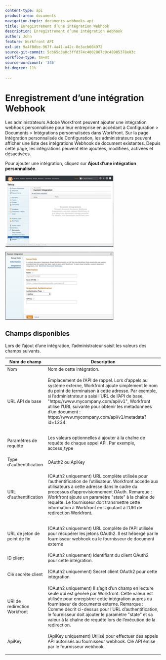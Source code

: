 ```yaml
---
content-type: api
product-area: documents
navigation-topic: documents-webhooks-api
title: Enregistrement d’une intégration Webhook
description: Enregistrement d’une intégration Webhook
author: John
feature: Workfront API
exl-id: 9a4f8dbe-967f-4a41-a42c-8e3acb604972
source-git-commit: 5cb65c3a0c3ffd374c4002867c9c48985378e03c
workflow-type: tm+mt
source-wordcount: '346'
ht-degree: 11%

---
```



# Enregistrement d’une intégration Webhook

Les administrateurs Adobe Workfront peuvent ajouter une intégration webhook personnalisée pour leur entreprise en accédant à Configuration > Documents > Intégrations personnalisées dans Workfront. Sur la page Intégration personnalisée de Configuration, les administrateurs peuvent afficher une liste des intégrations Webhook de document existantes. Depuis cette page, les intégrations peuvent être ajoutées, modifiées, activées et désactivées.

Pour ajouter une intégration, cliquez sur **Ajout d’une intégration personnalisée**.

![](assets/webhooks-integration-350x230.png)

![](assets/webhooks-integration-2-350x220.png)

## Champs disponibles

Lors de l’ajout d’une intégration, l’administrateur saisit les valeurs des champs suivants.

<table style="table-layout:auto"> 
 <col> 
 <col> 
 <thead> 
  <tr> 
   <th>Nom de champ</th> 
   <th>Description</th> 
  </tr> 
 </thead> 
 <tbody> 
  <tr> 
   <td>Nom</td> 
   <td>Nom de cette intégration.</td> 
  </tr> 
  <tr> 
   <td>URL API de base</td> 
   <td> <p>Emplacement de l’API de rappel. Lors d’appels au système externe, Workfront ajoute simplement le nom du point de terminaison à cette adresse. Par exemple, si l’administrateur a saisi l’URL de l’API de base, "https://www.mycompany.com/api/v1", Workfront utilise l’URL suivante pour obtenir les métadonnées d’un document : https://www.mycompany.com/api/v1/metadata?id=1234.</p> </td> 
  </tr> 
  <tr> 
   <td>Paramètres de requête</td> 
   <td> <p>Les valeurs optionnelles à ajouter à la chaîne de requête de chaque appel API. Par exemple, access_type </p> </td> 
  </tr> 
  <tr> 
   <td>Type d'authentification</td> 
   <td>OAuth2 ou ApiKey</td> 
  </tr> 
  <tr> 
   <td>URL d'authentification</td> 
   <td> <p>(OAuth2 uniquement) URL complète utilisée pour l’authentification de l’utilisateur. Workfront accède aux utilisateurs à cette adresse dans le cadre du processus d’approvisionnement OAuth. Remarque : Workfront ajoute un paramètre "state" à la chaîne de requête. Le fournisseur doit transmettre cette information à Workfront en l’ajoutant à l’URI de redirection Workfront.</p> </td> 
  </tr> 
  <tr> 
   <td>URL de jeton de point de fin</td> 
   <td> <p>(OAuth2 uniquement) URL complète de l’API utilisée pour récupérer les jetons OAuth2. Il est hébergé par le fournisseur webhook ou le fournisseur de document externe</p> </td> 
  </tr> 
  <tr> 
   <td>ID client</td> 
   <td>(OAuth2 uniquement) Identifiant du client OAuth2 pour cette intégration.</td> 
  </tr> 
  <tr> 
   <td>Clé secrète client</td> 
   <td> <p>(OAuth2 uniquement) Secret client OAuth2 pour cette intégration</p> </td> 
  </tr> 
  <tr> 
   <td>URI de redirection Workfront</td> 
   <td>(OAuth2 uniquement) Il s’agit d’un champ en lecture seule qui est généré par Workfront. Cette valeur est utilisée pour enregistrer cette intégration auprès du fournisseur de documents externe. Remarque : Comme décrit ci-dessus pour l’URL d’authentification, le fournisseur doit ajouter le paramètre "state" et sa valeur à la chaîne de requête lors de l’exécution de la redirection.</td> 
  </tr> 
  <tr> 
   <td>ApiKey</td> 
   <td> <p>(ApiKey uniquement) Utilisé pour effectuer des appels API autorisés au fournisseur webhook. Clé API émise par le fournisseur webhook.</p> </td> 
  </tr> 
 </tbody> 
</table>
